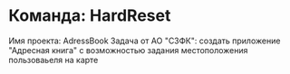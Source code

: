# Команда: HardReset
Имя проекта: AdressBook
Задача от АО "СЗФК": создать приложение "Адресная книга" c возможностью задания местоположения пользоваьеля на карте
